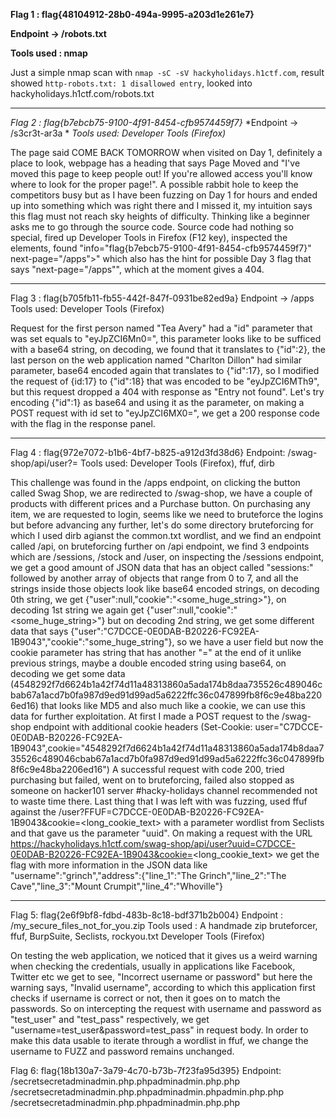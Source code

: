 **Flag 1 : flag{48104912-28b0-494a-9995-a203d1e261e7}**

**Endpoint -> /robots.txt**

**Tools used : nmap**

Just a simple nmap scan with ```nmap -sC -sV hackyholidays.h1ctf.com```, result showed ```http-robots.txt: 1 disallowed entry```, looked into hackyholidays.h1ctf.com/robots.txt

--------------------------------------------------------------------------------

*Flag 2 : flag{b7ebcb75-9100-4f91-8454-cfb9574459f7}*
*Endpoint -> /s3cr3t-ar3a *
*Tools used: Developer Tools (Firefox)*

The page said COME BACK TOMORROW when visited on Day 1, definitely a place to look, webpage has a heading that says Page Moved and "I've moved this page to keep people out! If you're allowed access you'll know where to look for the proper page!". A possible rabbit hole to keep the competitors busy but as I have been fuzzing on Day 1 for hours and ended up into something which was right there and I missed it, my intuition says this flag must not reach sky heights of difficulty. Thinking like a beginner asks me to go through the source code. Source code had nothing so special, fired up Developer Tools in Firefox (F12 key), inspected the elements, found "info="flag{b7ebcb75-9100-4f91-8454-cfb9574459f7}" next-page="/apps">" which also has the hint for possible Day 3 flag that says "next-page="/apps"", which at the moment gives a 404.   

--------------------------------------------------------------------------------

Flag 3 : flag{b705fb11-fb55-442f-847f-0931be82ed9a}
Endpoint -> /apps
Tools used: Developer Tools (Firefox)

Request for the first person named "Tea Avery" had a "id" parameter that was set equals to "eyJpZCI6Mn0=", this parameter looks like to be sufficed with a base64 string, on decoding, we found that it translates to {"id":2}, the last person on the web application named "Charlton Dillon" had similar parameter, base64 encoded again that translates to {"id":17}, so I modified the request of {id:17} to {"id":18} that was encoded to be "eyJpZCI6MTh9", but this request dropped a 404 with response as "Entry not found".
Let's try encoding {"id":1} as base64 and using it as the parameter, on making a POST request with id set to "eyJpZCI6MX0=", we get a 200 response code with the flag in the response panel. 

-------------------------------------------------------------

Flag 4 : flag{972e7072-b1b6-4bf7-b825-a912d3fd38d6}
Endpoint: /swag-shop/api/user?= 
Tools used: Developer Tools (Firefox), ffuf, dirb

This challenge was found in the /apps endpoint, on clicking the button called Swag Shop, we are redirected to /swag-shop, we have a couple of products with different prices and a Purchase button. On purchasing any item, we are requested to login, seems like we need to bruteforce the logins but before advancing any further, let's do some directory bruteforcing for which I used dirb agianst the common.txt wordlist, and we find an endpoint called /api, on bruteforcing further on /api endpoint, we find 3 endpoints which are /sessions, /stock and /user, on inspecting the /sessions endpoint, we get a good amount of JSON data that has an object called "sessions:" followed by another array of objects that range from 0 to 7, and all the strings inside those objects look like base64 encoded strings, on decoding 0th string, we get {"user":null,"cookie":"<some_huge_string>"}, on decoding 1st string we again get {"user":null,"cookie":"<some_huge_string>"} but on decoding 2nd string, we get some different data that says {"user":"C7DCCE-0E0DAB-B20226-FC92EA-1B9043","cookie":"some_huge_string"}, so we have a user field but now the cookie parameter has string that has another "=" at the end of it unlike previous strings, maybe a double encoded string using base64, on decoding we get some data (4548292f7d6624b1a42f74d11a48313860a5ada174b8daa735526c489046cbab67a1acd7b0fa987d9ed91d99ad5a6222ffc36c047899fb8f6c9e48ba2206ed16) that looks like MD5 and also much like a cookie, we can use this data for further exploitation. At first I made a POST request to the /swag-shop endpoint with additional cookie headers (Set-Cookie: user="C7DCCE-0E0DAB-B20226-FC92EA-1B9043",cookie="4548292f7d6624b1a42f74d11a48313860a5ada174b8daa735526c489046cbab67a1acd7b0fa987d9ed91d99ad5a6222ffc36c047899fb8f6c9e48ba2206ed16")
A successful request with code 200, tried purchasing but failed, went on to bruteforcing, failed also stopped as someone on hacker101 server #hacky-holidays channel recommended not to waste time there. Last thing that I was left with was fuzzing, used ffuf against the /user?FFUF=C7DCCE-0E0DAB-B20226-FC92EA-1B9043&cookie=<long_cookie_text> with a parameter wordlist from Seclists and that gave us the parameter "uuid". On making a request with the URL https://hackyholidays.h1ctf.com/swag-shop/api/user?uuid=C7DCCE-0E0DAB-B20226-FC92EA-1B9043&cookie=<long_cookie_text> we get the flag with more information in the JSON data like 
"username":"grinch","address":{"line_1":"The Grinch","line_2":"The Cave","line_3":"Mount Crumpit","line_4":"Whoville"}

--------------------------------------------------------------------------------

Flag 5: flag{2e6f9bf8-fdbd-483b-8c18-bdf371b2b004}
Endpoint : /my_secure_files_not_for_you.zip
Tools used : A handmade zip bruteforcer, ffuf, BurpSuite, Seclists, rockyou.txt Developer Tools (Firefox)

On testing the web application, we noticed that it gives us a weird warning when checking the credentials, usually in applications like Facebook, Twitter etc we get to see, "Incorrect username or password" but here the warning says, "Invalid username", according to which this application first checks if username is correct or not, then it goes on to match the passwords. So on intercepting the request with username and password as "test_user" and "test_pass" respectively, we get "username=test_user&password=test_pass" in request body. In order to make this data usable to iterate through a wordlist in ffuf, we change the username to FUZZ and password remains unchanged. 
 

Flag 6: flag{18b130a7-3a79-4c70-b73b-7f23fa95d395}
Endpoint: /secretsecretadminadmin.php.phpadminadmin.php.php
          /secretsecretadminadmin.php.phpadminadmin.phpadmin.php.php
          /secretsecretadminadmin.php.phpadminadmin.php.php
